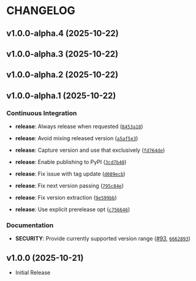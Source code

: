 # CHANGELOG

<!-- version list -->

## v1.0.0-alpha.4 (2025-10-22)


## v1.0.0-alpha.3 (2025-10-22)


## v1.0.0-alpha.2 (2025-10-22)


## v1.0.0-alpha.1 (2025-10-22)

### Continuous Integration

- **release**: Always release when requested
  ([`8453a18`](https://github.com/jentic/jentic-openapi-tools/commit/8453a18319f0bac28f07c4baed0269e6d61e389b))

- **release**: Avoid mixing released version
  ([`a5af5e3`](https://github.com/jentic/jentic-openapi-tools/commit/a5af5e3370148d483445e3d29e01b0cfe1f32017))

- **release**: Capture version and use that exclusively
  ([`fd764de`](https://github.com/jentic/jentic-openapi-tools/commit/fd764de14242a35e7621cdbc3b36dd6b21177289))

- **release**: Enable publishing to PyPI
  ([`3cd7b48`](https://github.com/jentic/jentic-openapi-tools/commit/3cd7b489c9614b6855a3a23f49234e15cb5c7e5c))

- **release**: Fix issue with tag update
  ([`d089ecb`](https://github.com/jentic/jentic-openapi-tools/commit/d089ecbb351bb021b09c4b76a7381a02aa3ceee5))

- **release**: Fix next version passing
  ([`795c84e`](https://github.com/jentic/jentic-openapi-tools/commit/795c84e5f09fde8fa184b035b9394c8eb1532a2b))

- **release**: Fix version extraction
  ([`9e599bb`](https://github.com/jentic/jentic-openapi-tools/commit/9e599bb00f7a3fb61e841271bbea34d5336a4c55))

- **release**: Use explicit prerelease opt
  ([`c756646`](https://github.com/jentic/jentic-openapi-tools/commit/c756646cd879226d3339af2c97b8a29019cd35e3))

### Documentation

- **SECURITY**: Provide currently supported version range
  ([#93](https://github.com/jentic/jentic-openapi-tools/pull/93),
  [`6662893`](https://github.com/jentic/jentic-openapi-tools/commit/6662893795efaecc17c32aeac8983125e10ccfdc))


## v1.0.0 (2025-10-21)

- Initial Release
